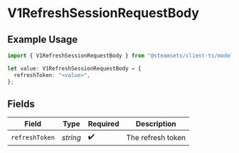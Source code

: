 # V1RefreshSessionRequestBody

## Example Usage

```typescript
import { V1RefreshSessionRequestBody } from "@steamsets/client-ts/models/components";

let value: V1RefreshSessionRequestBody = {
  refreshToken: "<value>",
};
```

## Fields

| Field              | Type               | Required           | Description        |
| ------------------ | ------------------ | ------------------ | ------------------ |
| `refreshToken`     | *string*           | :heavy_check_mark: | The refresh token  |